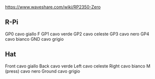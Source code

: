 https://www.waveshare.com/wiki/RP2350-Zero


R-Pi
-----
GP0             cavo giallo         F
GP1             cavo verde
GP2             cavo celeste
GP3             cavo nero
GP4             cavo bianco
GND             cavo grigio

Hat
-----
Front           cavo giallo
Back            cavo verde
Left            cavo celeste
Right           cavo bianco
M (press)       cavo nero
Ground          cavo grigio